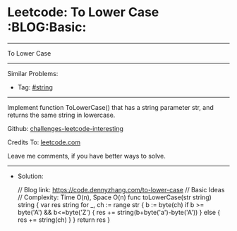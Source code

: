 
# Leetcode: To Lower Case     :BLOG:Basic:

---

To Lower Case  

---

Similar Problems:  

-   Tag: [#string](https://code.dennyzhang.com/tag/string)

---

Implement function ToLowerCase() that has a string parameter str, and returns the same string in lowercase.  

Github: [challenges-leetcode-interesting](https://github.com/DennyZhang/challenges-leetcode-interesting/tree/master/to-lower-case)  

Credits To: [leetcode.com](https://leetcode.com/problems/to-lower-case/description/)  

Leave me comments, if you have better ways to solve.  

---

-   Solution:

    // Blog link: https://code.dennyzhang.com/to-lower-case
    // Basic Ideas
    // Complexity: Time O(n), Space O(n)
    func toLowerCase(str string) string {
        var res string
        for _, ch := range str {
    	b := byte(ch) 
    	if b >= byte('A') && b<=byte('Z') {
    	    res += string(b+byte('a')-byte('A'))
    		} else {
    			res += string(ch)
    		}
    	}
    	return res
    }

